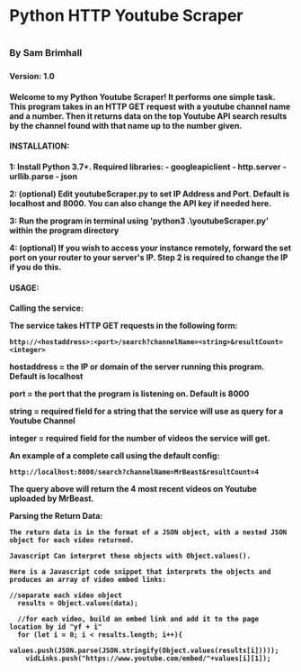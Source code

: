 <h1>Python HTTP Youtube Scraper<h1>
<h3>By Sam Brimhall<h3>
<h4>Version: 1.0<h4>
<p>Welcome to my Python Youtube Scraper! It performs one simple task.
This program takes in an HTTP GET request with a youtube channel name and a number. Then it returns data on the top Youtube API search results by the channel found with that name up to the number given.<p>

<h4>INSTALLATION:<h4>
<p>
1: Install Python 3.7+. Required libraries:
- googleapiclient
- http.server
- urllib.parse
- json

2: (optional) Edit youtubeScraper.py to set IP Address and Port. Default is localhost and 8000. You can also change the API key if needed here.

3: Run the program in terminal using 'python3 .\youtubeScraper.py' within the program directory

4: (optional) If you wish to access your instance remotely, forward the set port on your router to your server's IP. Step 2 is required to change the IP if you do this.</p>

<h4>USAGE:<h4>

<p>
Calling the service:

The service takes HTTP GET requests in the following form:

    http://<hostaddress>:<port>/search?channelName=<string>&resultCount=<integer>


hostaddress = the IP or domain of the server running this program. Default is localhost

port = the port that the program is listening on. Default is 8000

string = required field for a string that the service will use as query for a Youtube Channel

integer = required field for the number of videos the service will get.

An example of a complete call using the default config:

    http://localhost:8000/search?channelName=MrBeast&resultCount=4

The query above will return the 4 most recent videos on Youtube uploaded by MrBeast.


Parsing the Return Data:

    The return data is in the format of a JSON object, with a nested JSON object for each video returned.

    Javascript Can interpret these objects with Object.values().

    Here is a Javascript code snippet that interprets the objects and produces an array of video embed links:

    //separate each video object
      results = Object.values(data);

      //for each video, build an embed link and add it to the page location by id "yf + i"
      for (let i = 0; i < results.length; i++){
        values.push(JSON.parse(JSON.stringify(Object.values(results[i]))));
        vidLinks.push("https://www.youtube.com/embed/"+values[i][1]);

</p>
